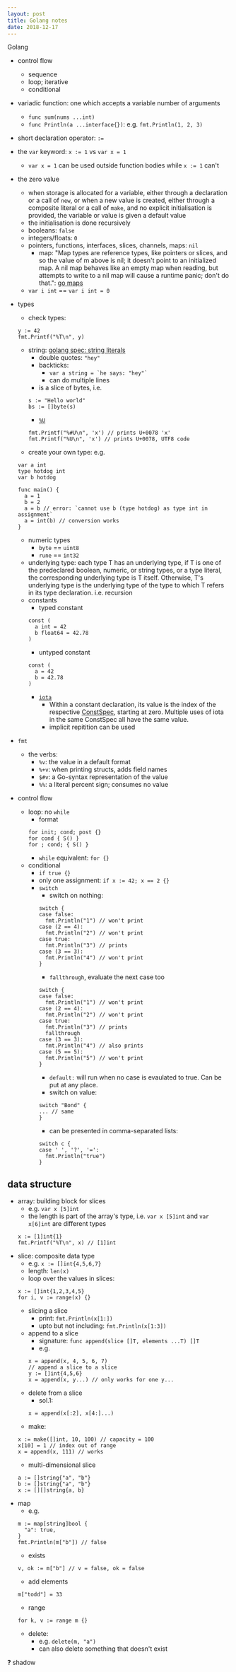 ```yaml
---
layout: post
title: Golang notes
date: 2018-12-17
---
```


Golang

- control flow
  - sequence
  - loop; iterative
  - conditional
  
- variadic function: one which accepts a variable number of arguments
  - `func sum(nums ...int)`
  - `func Println(a ...interface{})`: e.g. `fmt.Println(1, 2, 3)`

- short declaration operator: `:=`

- the `var` keyword: `x := 1` vs `var x = 1`
  - `var x = 1` can be used outside function bodies while `x := 1` can't
  
- the zero value
  - when storage is allocated for a variable, either through a declaration or a call of `new`, or when a new value is created, either through a composite literal or a call of `make`, and no explicit initialisation is provided, the variable or value is given a default value
  - the initialisation is done recursively
  - booleans: `false`
  - integers/floats: `0`
  - pointers, functions, interfaces, slices, channels, maps: `nil`
    - map: "Map types are reference types, like pointers or slices, and so the value of m above is nil; it doesn't point to an initialized map. A nil map behaves like an empty map when reading, but attempts to write to a nil map will cause a runtime panic; don't do that.": [go maps](https://blog.golang.org/go-maps-in-action)
  - `var i int` == `var i int = 0`
  
- types
  - check types: 
  ```golang
  y := 42
  fmt.Printf("%T\n", y)
  ```
  - string: [golang spec: string literals](https://golang.org/ref/spec#String_literals)
    - double quotes: `"hey"`
    - backticks:
      - `` var a string = `he says: "hey"` ``
      - can do multiple lines
    - is a slice of bytes, i.e. 
    ```golang
    s := "Hello world"
    bs := []byte(s)
    ```
    - [`%U`](https://godoc.org/fmt)
    ```golang
    fmt.Printf("%#U\n", 'x') // prints U+0078 'x'
    fmt.Printf("%U\n", 'x') // prints U+0078, UTF8 code
    ```
  - create your own type: e.g. 
  ```golang
  var a int
  type hotdog int
  var b hotdog
  
  func main() {
    a = 1
    b = 2
    a = b // error: `cannot use b (type hotdog) as type int in assignment`
    a = int(b) // conversion works
  }
  ```
  - numeric types
    - `byte` == `uint8`
    - `rune` == `int32`
  - underlying type: each type T has an underlying type, if T is one of the predeclared boolean, numeric, or string types, or a type literal, the corresponding underlying type is T itself. Otherwise, T's underlying type is the underlying type of the type to which T refers in its type declaration. i.e. recursion
  - constants
    - typed constant
    ```golang
    const (
      a int = 42
      b float64 = 42.78
    )
    ```
    - untyped constant
    ```golang
    const (
      a = 42
      b = 42.78
    )
    ```
    - [`iota`](https://golang.org/ref/spec#Iota)
      - Within a constant declaration, its value is the index of the respective [ConstSpec](https://golang.org/ref/spec#ConstSpec), starting at zero. Multiple uses of iota in the same ConstSpec all have the same value.
      - implicit repitition can be used
      
- `fmt`
  - the verbs:
    - `%v`: the value in a default format
    - `%+v`: when printing structs, adds field names
    - `$#v`: a Go-syntax representation of the value
    - `%%`: a literal percent sign; consumes no value
    
- control flow
  - loop: no `while`
    - format
    ```golang
    for init; cond; post {}
    for cond { S() }
    for ; cond; { S() }
    ```
    - `while` equivalent: `for {}`
  - conditional
    - `if true {}`
    - only one assignment: `if x := 42; x == 2 {}`
    - `switch`
      - switch on nothing:
      ```golang
      switch {
      case false:
        fmt.Println("1") // won't print
      case (2 == 4):
        fmt.Println("2") // won't print
      case true:
        fmt.Println("3") // prints
      case (3 == 3):
        fmt.Println("4") // won't print
      }
      ```
      - `fallthrough`, evaluate the next case too
      ```golang
      switch {
      case false:
        fmt.Println("1") // won't print
      case (2 == 4):
        fmt.Println("2") // won't print
      case true:
        fmt.Println("3") // prints
        fallthrough
      case (3 == 3):
        fmt.Println("4") // also prints
      case (5 == 5):
        fmt.Println("5") // won't print
      }
      ```
      - `default:` will run when no case is evaulated to true. Can be put at any place.
      - switch on value:
      ```golang
      switch "Bond" {
      ... // same
      }
      ```
      - can be presented in comma-separated lists:
      ```golang
      switch c {
      case ' ', '?', '=':
        fmt.Println("true")
      }
      ```
      
## data structure
- array: building block for slices
  - e.g. `var x [5]int`
  - the length is part of the array's type, i.e. `var x [5]int` and `var x[6]int` are different types
  ```golang
  x := [1]int{1}
  fmt.Printf("%T\n", x) // [1]int
  ```
- slice: composite data type
  - e.g. `x := []int{4,5,6,7}`
  - length: `len(x)`
  - loop over the values in slices:
  ```golang
  x := []int{1,2,3,4,5}
  for i, v := range(x) {}
  ```
  - slicing a slice
    - print: `fmt.Println(x[1:])`
    - upto but not including: `fmt.Println(x[1:3])`
  - append to a slice
    - signature: `func append(slice []T, elements ...T) []T`
    - e.g.
    ```golang
    x = append(x, 4, 5, 6, 7)
    // append a slice to a slice
    y := []int{4,5,6}
    x = append(x, y...) // only works for one y...
    ```
  - delete from a slice
    - sol.1:
    ```golang
    x = append(x[:2], x[4:]...)
    ```
  - make:
  ```golang
  x := make([]int, 10, 100) // capacity = 100
  x[10] = 1 // index out of range
  x = append(x, 111) // works
  ```
  - multi-dimensional slice
  ```golang
  a := []string{"a", "b"}
  b := []string{"a", "b"}
  x := [][]string{a, b}
  ```
- map
  - e.g.
  ```golang
  m := map[string]bool {
    "a": true,
  }
  fmt.Println(m["b"]) // false
  ```
  - exists
  ```golang
  v, ok := m["b"] // v = false, ok = false
  ```
  - add elements
  ```golang
  m["todd"] = 33
  ```
  - range
  ```golang
  for k, v := range m {}
  ```
  - delete: 
    - e.g. `delete(m, "a")`
    - can also delete something that doesn't exist

**?** shadow
